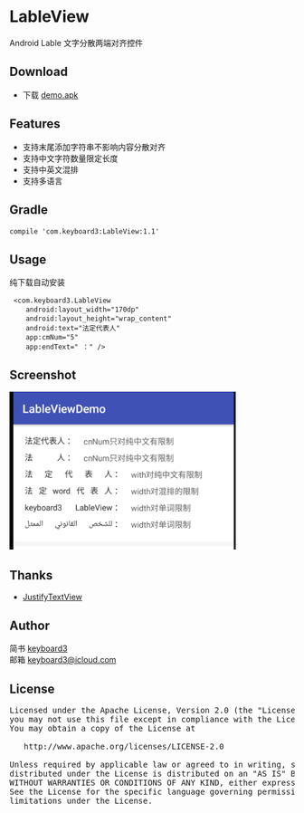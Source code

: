 # LableView
Android Lable 文字分散两端对齐控件

## Download
* 下载 [demo.apk](./demo.apk) <br/>

## Features
* 支持末尾添加字符串不影响内容分散对齐
* 支持中文字符数量限定长度
* 支持中英文混排
* 支持多语言

## Gradle
```
compile 'com.keyboard3:LableView:1.1'
```

## Usage
纯下载自动安装
```
 <com.keyboard3.LableView
    android:layout_width="170dp"
    android:layout_height="wrap_content"
    android:text="法定代表人"
    app:cmNum="5"
    app:endText=" ：" />
```
## Screenshot
<img src="./screenshot/ss1.png" width="400">

## Thanks
* [JustifyTextView](https://github.com/EyreGe/JustifyTextView)

## Author

简书 [keyboard3](http://www.jianshu.com/users/62329de8c8a6/latest_articles)<br>
邮箱 keyboard3@icloud.com

## License
<pre>
Licensed under the Apache License, Version 2.0 (the "License");
you may not use this file except in compliance with the License.
You may obtain a copy of the License at

   http://www.apache.org/licenses/LICENSE-2.0

Unless required by applicable law or agreed to in writing, software
distributed under the License is distributed on an "AS IS" BASIS,
WITHOUT WARRANTIES OR CONDITIONS OF ANY KIND, either express or implied.
See the License for the specific language governing permissions and
limitations under the License.
</pre>
